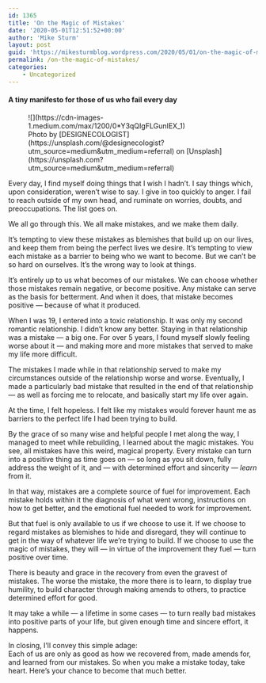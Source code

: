 ```yaml
---
id: 1365
title: 'On the Magic of Mistakes'
date: '2020-05-01T12:51:52+00:00'
author: 'Mike Sturm'
layout: post
guid: 'https://mikesturmblog.wordpress.com/2020/05/01/on-the-magic-of-mistakes/'
permalink: /on-the-magic-of-mistakes/
categories:
    - Uncategorized
---
```


#### A tiny manifesto for those of us who fail every day

<figure class="wp-caption">![](https://cdn-images-1.medium.com/max/1200/0*Y3qQIgFLGunIEX_1)<figcaption class="wp-caption-text">Photo by [DESIGNECOLOGIST](https://unsplash.com/@designecologist?utm_source=medium&utm_medium=referral) on [Unsplash](https://unsplash.com?utm_source=medium&utm_medium=referral)</figcaption></figure>Every day, I find myself doing things that I wish I hadn’t. I say things which, upon consideration, weren’t wise to say. I give in too quickly to anger. I fail to reach outside of my own head, and ruminate on worries, doubts, and preoccupations. The list goes on.

We all go through this. We all make mistakes, and we make them daily.

It’s tempting to view these mistakes as blemishes that build up on our lives, and keep them from being the perfect lives we desire. It’s tempting to view each mistake as a barrier to being who we want to become. But we can’t be so hard on ourselves. It’s the wrong way to look at things.

It’s entirely up to us what becomes of our mistakes. We can choose whether those mistakes remain negative, or become positive. Any mistake can serve as the basis for betterment. And when it does, that mistake becomes positive — because of what it produced.

When I was 19, I entered into a toxic relationship. It was only my second romantic relationship. I didn’t know any better. Staying in that relationship was a mistake — a big one. For over 5 years, I found myself slowly feeling worse about it — and making more and more mistakes that served to make my life more difficult.

The mistakes I made while in that relationship served to make my circumstances outside of the relationship worse and worse. Eventually, I made a particularly bad mistake that resulted in the end of that relationship — as well as forcing me to relocate, and basically start my life over again.

At the time, I felt hopeless. I felt like my mistakes would forever haunt me as barriers to the perfect life I had been trying to build.

By the grace of so many wise and helpful people I met along the way, I managed to meet while rebuilding, I learned about the magic mistakes. You see, all mistakes have this weird, magical property. Every mistake can turn into a positive thing as time goes on — so long as you sit down, fully address the weight of it, and — with determined effort and sincerity — *learn* from it.

In that way, mistakes are a complete source of fuel for improvement. Each mistake holds within it the diagnosis of what went wrong, instructions on how to get better, and the emotional fuel needed to work for improvement.

But that fuel is only available to us if we choose to use it. If we choose to regard mistakes as blemishes to hide and disregard, they will continue to get in the way of whatever life we’re trying to build. If we choose to use the magic of mistakes, they will — in virtue of the improvement they fuel — turn positive over time.

There is beauty and grace in the recovery from even the gravest of mistakes. The worse the mistake, the more there is to learn, to display true humility, to build character through making amends to others, to practice determined effort for good.

It may take a while — a lifetime in some cases — to turn really bad mistakes into positive parts of your life, but given enough time and sincere effort, it happens.

In closing, I’ll convey this simple adage:   
Each of us are only as good as how we recovered from, made amends for, and learned from our mistakes. So when you make a mistake today, take heart. Here’s your chance to become that much better.